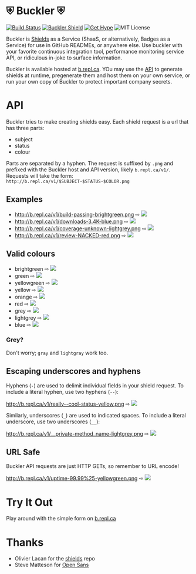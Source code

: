 # ⛨ Buckler ⛨

[![Build Status](https://travis-ci.org/jbowes/buckler.png)](https://travis-ci.org/jbowes/buckler)
[![Buckler Shield](http://b.repl.ca/v1/use-buckler-blue.png)](http://buckler.repl.ca)
[![Get Hype](http://b.repl.ca/v1/GET-HYPE!-orange.png)](http://buckler.repl.ca)
![MIT License](http://b.repl.ca/v1/License-MIT-red.png)

Buckler is [Shields](https://github.com/olivierlacan/shields) as a Service (ShaaS, or alternatively, Badges as a Service)
for use in GitHub READMEs, or anywhere else. Use buckler with your favorite continuous integration tool, performance
monitoring service API, or ridiculous in-joke to surface information.

Buckler is available hosted at [b.repl.ca](http://buckler.repl.ca). YOu may use the [API](#API) to generate shields at runtime,
pregenerate them and host them on your own service, or run your own copy of Buckler to protect important company secrets.

# API

Buckler tries to make creating shields easy. Each shield request is a url that has three parts:
- subject
- status
- colour

Parts are separated by a hyphen. The request is suffixed by `.png` and prefixed with the Buckler host and API version, likely
`b.repl.ca/v1/`. Requests will take the form: `http://b.repl.ca/v1/$SUBJECT-$STATUS-$COLOR.png`

## Examples

- http://b.repl.ca/v1/build-passing-brightgreen.png ⇨ ![](http://b.repl.ca/v1/build-passing-brightgreen.png)
- http://b.repl.ca/v1/downloads-3.4K-blue.png ⇨ ![](http://b.repl.ca/v1/downloads-3.4K-blue.png)
- http://b.repl.ca/v1/coverage-unknown-lightgrey.png ⇨ ![](http://b.repl.ca/v1/coverage-unknown-lightgrey.png)
- http://b.repl.ca/v1/review-NACKED-red.png ⇨ ![](http://b.repl.ca/v1/review-NACKED-red.png)


## Valid colours

- brightgreen ⇨ ![](http://b.repl.ca/v1/colour-brightgreen-brightgreen.png)
- green ⇨ ![](http://b.repl.ca/v1/colour-green-green.png)
- yellowgreen ⇨ ![](http://b.repl.ca/v1/colour-yellowgreen-yellowgreen.png)
- yellow ⇨ ![](http://b.repl.ca/v1/colour-yellow-yellow.png)
- orange ⇨ ![](http://b.repl.ca/v1/colour-orange-orange.png)
- red ⇨ ![](http://b.repl.ca/v1/colour-red-red.png)
- grey ⇨ ![](http://b.repl.ca/v1/colour-grey-grey.png)
- lightgrey ⇨ ![](http://b.repl.ca/v1/colour-lightgrey-lightgrey.png)
- blue ⇨ ![](http://b.repl.ca/v1/colour-blue-blue.png)

### Grey?

Don't worry; `gray` and `lightgray` work too.

## Escaping underscores and hyphens

Hyphens (`-`) are used to delimit individual fields in your shield request. To include a literal hyphen, use two hyphens (`--`):

http://b.repl.ca/v1/really--cool-status-yellow.png ⇨ ![](http://b.repl.ca/v1/really--cool-status-yellow.png)

Similarly, underscores (`_`) are used to indicated spaces. To include a literal underscore, use two underscores (`__`):
 
http://b.repl.ca/v1/__private-method_name-lightgrey.png ⇨ ![](http://b.repl.ca/v1/__private-method_name-lightgrey.png)

## URL Safe

Buckler API requests are just HTTP GETs, so remember to URL encode!

http://b.repl.ca/v1/uptime-99.99%25-yellowgreen.png ⇨ ![](http://b.repl.ca/v1/uptime-99.99%25-yellowgreen.png)

# Try It Out

Play around with the simple form on [b.repl.ca](http://buckler.repl.ca)

# Thanks

- Olivier Lacan for the [shields](https://github.com/olivierlacan/shields) repo
- Steve Matteson for [Open Sans](http://opensans.com/)
